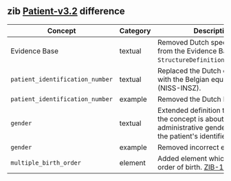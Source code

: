 ## zib [Patient-v3.2](https://zibs.nl/wiki/Patient-v3.2(2020EN)) difference

| Concept         | Category          | Description                             | 
|-----------------|-------------------|-----------------------------------------|
|Evidence Base | textual | Removed Dutch specific context from the Evidence Base section in `StructureDefinition.description`. 
|`patient_identification_number` | textual | Replaced the Dutch context (BSN) with the Belgian equivalent (NISS-INSZ). |
|`patient_identification_number` | example | Removed the Dutch BSN example. |
|`gender` | textual | Extended definition to clarify that the concept is about administrative gender rather then the patient's identified sex.  |
|`gender` | example | Removed incorrect example.  |
|`multiple_birth_order` | element | Added element which defines the order of birth. [ZIB-1670](https://bits.nictiz.nl/browse/ZIB-1670)|